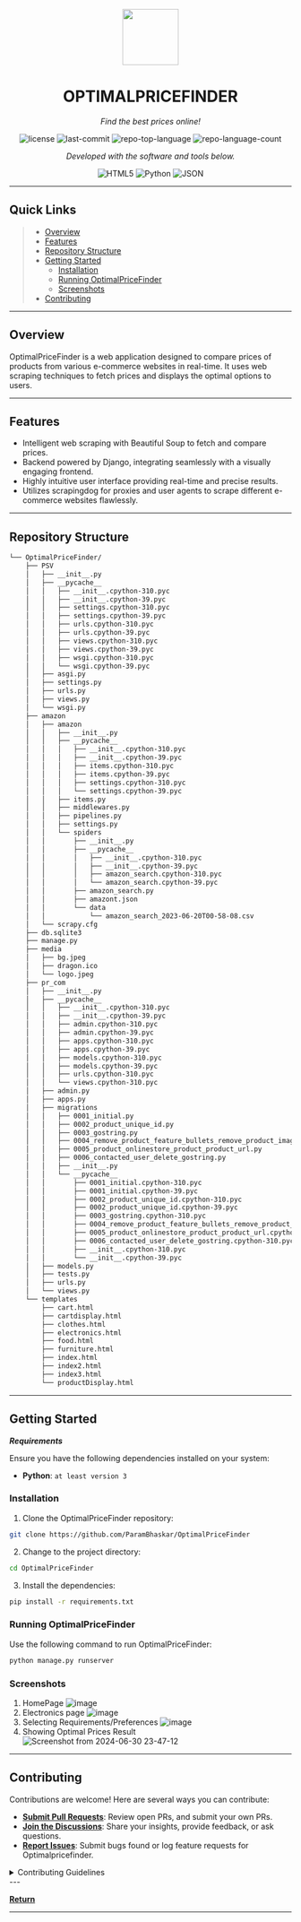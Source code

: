 <p align="center">
  <img src="https://cdn-icons-png.flaticon.com/512/6295/6295417.png" width="100" />
</p>
<p align="center">
    <h1 align="center">OPTIMALPRICEFINDER</h1>
</p>
<p align="center">
    <em>Find the best prices online!</em>
</p>
<p align="center">
	<img src="https://img.shields.io/github/license/ParamBhaskar/OptimalPriceFinder?style=flat&color=0080ff" alt="license">
	<img src="https://img.shields.io/github/last-commit/ParamBhaskar/OptimalPriceFinder?style=flat&logo=git&logoColor=white&color=0080ff" alt="last-commit">
	<img src="https://img.shields.io/github/languages/top/ParamBhaskar/OptimalPriceFinder?style=flat&color=0080ff" alt="repo-top-language">
	<img src="https://img.shields.io/github/languages/count/ParamBhaskar/OptimalPriceFinder?style=flat&color=0080ff" alt="repo-language-count">
<p>
<p align="center">
		<em>Developed with the software and tools below.</em>
</p>
<p align="center">
	<img src="https://img.shields.io/badge/HTML5-E34F26.svg?style=flat&logo=HTML5&logoColor=white" alt="HTML5">
	<img src="https://img.shields.io/badge/Python-3776AB.svg?style=flat&logo=Python&logoColor=white" alt="Python">
	<img src="https://img.shields.io/badge/JSON-000000.svg?style=flat&logo=JSON&logoColor=white" alt="JSON">
</p>
<hr>

##  Quick Links

> - [ Overview](#overview)
> - [ Features](#features)
> - [ Repository Structure](#repository-structure)
> - [ Getting Started](#getting-started)
>   - [ Installation](#installation)
>   - [ Running OptimalPriceFinder](#running-OptimalPriceFinder)
>   - [ Screenshots](#screenshots)
> - [ Contributing](#contributing)

---

##  Overview

OptimalPriceFinder is a web application designed to compare prices of products from various e-commerce websites in real-time. It uses web scraping techniques to fetch prices and displays the optimal options to users.

---

##  Features

- Intelligent web scraping with Beautiful Soup to fetch and compare prices.
- Backend powered by Django, integrating seamlessly with a visually engaging frontend.
- Highly intuitive user interface providing real-time and precise results.
- Utilizes scrapingdog for proxies and user agents to scrape different e-commerce websites flawlessly.

---

##  Repository Structure

```sh
└── OptimalPriceFinder/
    ├── PSV
    │   ├── __init__.py
    │   ├── __pycache__
    │   │   ├── __init__.cpython-310.pyc
    │   │   ├── __init__.cpython-39.pyc
    │   │   ├── settings.cpython-310.pyc
    │   │   ├── settings.cpython-39.pyc
    │   │   ├── urls.cpython-310.pyc
    │   │   ├── urls.cpython-39.pyc
    │   │   ├── views.cpython-310.pyc
    │   │   ├── views.cpython-39.pyc
    │   │   ├── wsgi.cpython-310.pyc
    │   │   └── wsgi.cpython-39.pyc
    │   ├── asgi.py
    │   ├── settings.py
    │   ├── urls.py
    │   ├── views.py
    │   └── wsgi.py
    ├── amazon
    │   ├── amazon
    │   │   ├── __init__.py
    │   │   ├── __pycache__
    │   │   │   ├── __init__.cpython-310.pyc
    │   │   │   ├── __init__.cpython-39.pyc
    │   │   │   ├── items.cpython-310.pyc
    │   │   │   ├── items.cpython-39.pyc
    │   │   │   ├── settings.cpython-310.pyc
    │   │   │   └── settings.cpython-39.pyc
    │   │   ├── items.py
    │   │   ├── middlewares.py
    │   │   ├── pipelines.py
    │   │   ├── settings.py
    │   │   └── spiders
    │   │       ├── __init__.py
    │   │       ├── __pycache__
    │   │       │   ├── __init__.cpython-310.pyc
    │   │       │   ├── __init__.cpython-39.pyc
    │   │       │   ├── amazon_search.cpython-310.pyc
    │   │       │   └── amazon_search.cpython-39.pyc
    │   │       ├── amazon_search.py
    │   │       ├── amazont.json
    │   │       └── data
    │   │           └── amazon_search_2023-06-20T00-58-08.csv
    │   └── scrapy.cfg
    ├── db.sqlite3
    ├── manage.py
    ├── media
    │   ├── bg.jpeg
    │   ├── dragon.ico
    │   └── logo.jpeg
    ├── pr_com
    │   ├── __init__.py
    │   ├── __pycache__
    │   │   ├── __init__.cpython-310.pyc
    │   │   ├── __init__.cpython-39.pyc
    │   │   ├── admin.cpython-310.pyc
    │   │   ├── admin.cpython-39.pyc
    │   │   ├── apps.cpython-310.pyc
    │   │   ├── apps.cpython-39.pyc
    │   │   ├── models.cpython-310.pyc
    │   │   ├── models.cpython-39.pyc
    │   │   ├── urls.cpython-310.pyc
    │   │   └── views.cpython-310.pyc
    │   ├── admin.py
    │   ├── apps.py
    │   ├── migrations
    │   │   ├── 0001_initial.py
    │   │   ├── 0002_product_unique_id.py
    │   │   ├── 0003_gostring.py
    │   │   ├── 0004_remove_product_feature_bullets_remove_product_image_and_more.py
    │   │   ├── 0005_product_onlinestore_product_product_url.py
    │   │   ├── 0006_contacted_user_delete_gostring.py
    │   │   ├── __init__.py
    │   │   └── __pycache__
    │   │       ├── 0001_initial.cpython-310.pyc
    │   │       ├── 0001_initial.cpython-39.pyc
    │   │       ├── 0002_product_unique_id.cpython-310.pyc
    │   │       ├── 0002_product_unique_id.cpython-39.pyc
    │   │       ├── 0003_gostring.cpython-310.pyc
    │   │       ├── 0004_remove_product_feature_bullets_remove_product_image_and_more.cpython-310.pyc
    │   │       ├── 0005_product_onlinestore_product_product_url.cpython-310.pyc
    │   │       ├── 0006_contacted_user_delete_gostring.cpython-310.pyc
    │   │       ├── __init__.cpython-310.pyc
    │   │       └── __init__.cpython-39.pyc
    │   ├── models.py
    │   ├── tests.py
    │   ├── urls.py
    │   └── views.py
    └── templates
        ├── cart.html
        ├── cartdisplay.html
        ├── clothes.html
        ├── electronics.html
        ├── food.html
        ├── furniture.html
        ├── index.html
        ├── index2.html
        ├── index3.html
        └── productDisplay.html
```

---

##  Getting Started

***Requirements***

Ensure you have the following dependencies installed on your system:

* **Python**: `at least version 3`

###  Installation

1. Clone the OptimalPriceFinder repository:

```sh
git clone https://github.com/ParamBhaskar/OptimalPriceFinder
```

2. Change to the project directory:

```sh
cd OptimalPriceFinder
```

3. Install the dependencies:

```sh
pip install -r requirements.txt
```

###  Running OptimalPriceFinder

Use the following command to run OptimalPriceFinder:

```sh
python manage.py runserver
```

###  Screenshots

1. HomePage
![image](https://github.com/ParamBhaskar/OptimalPriceFinder/assets/108367037/cfe68f04-4b07-4831-bea7-7015999d2ed6)
2. Electronics page
![image](https://github.com/ParamBhaskar/OptimalPriceFinder/assets/108367037/fd04c428-79d0-4031-b057-372d13c7a604)
3. Selecting Requirements/Preferences
![image](https://github.com/ParamBhaskar/OptimalPriceFinder/assets/108367037/b655a042-762e-4e55-a19e-60a1cb35cee2)
4. Showing Optimal Prices Result
![Screenshot from 2024-06-30 23-47-12](https://github.com/ParamBhaskar/OptimalPriceFinder/assets/108367037/3163edf0-4c1c-4d34-8478-7f556701d879)

---

##  Contributing

Contributions are welcome! Here are several ways you can contribute:

- **[Submit Pull Requests](https://github.com/ParamBhaskar/OptimalPriceFinder/blob/main/CONTRIBUTING.md)**: Review open PRs, and submit your own PRs.
- **[Join the Discussions](https://github.com/ParamBhaskar/OptimalPriceFinder/discussions)**: Share your insights, provide feedback, or ask questions.
- **[Report Issues](https://github.com/ParamBhaskar/OptimalPriceFinder/issues)**: Submit bugs found or log feature requests for Optimalpricefinder.

<details closed>
    <summary>Contributing Guidelines</summary>

1. **Fork the Repository**: Start by forking the project repository to your GitHub account.
2. **Clone Locally**: Clone the forked repository to your local machine using a Git client.
   ```sh
   git clone https://github.com/ParamBhaskar/OptimalPriceFinder
   ```
3. **Create a New Branch**: Always work on a new branch, giving it a descriptive name.
   ```sh
   git checkout -b new-feature-x
   ```
4. **Make Your Changes**: Develop and test your changes locally.
5. **Commit Your Changes**: Commit with a clear message describing your updates.
   ```sh
   git commit -m 'Implemented new feature x.'
   ```
6. **Push to GitHub**: Push the changes to your forked repository.
   ```sh
   git push origin new-feature-x
   ```
7. **Submit a Pull Request**: Create a PR against the original project repository. Clearly describe the changes and their motivations.

Once your PR is reviewed and approved, it will be merged into the main branch.

</details>
---

[**Return**](#quick-links)

---
